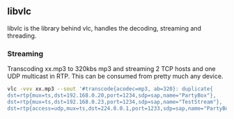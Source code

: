 ## libvlc

libvlc is the library behind vlc, handles the decoding, streaming and threading.

### Streaming

Transcoding xx.mp3 to 320kbs mp3 and streaming 2 TCP hosts and one UDP multicast in RTP. This can be consumed from pretty much any device.

```bash
vlc -vvv xx.mp3 --sout '#transcode{acodec=mp3, ab=320}: duplicate{
dst=rtp{mux=ts,dst=192.168.0.20,port=1234,sdp=sap,name="PartyBox"},
dst=rtp{mux=ts,dst=192.168.0.23,port=1234,sdp=sap,name="TestStream"},
dst=rtp{access=udp,mux=ts,dst=224.0.0.1,port=1233,sdp=sap,name="PartyBox"}}'
```
